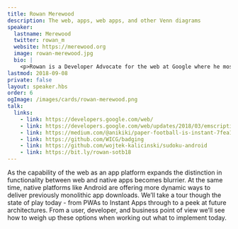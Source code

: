 ```yaml
---
title: Rowan Merewood
description: The web, apps, web apps, and other Venn diagrams
speaker:
  lastname: Merewood
  twitter: rowan_m
  website: https://merewood.org
  image: rowan-merewood.jpg
  bio: |
    <p>Rowan is a Developer Advocate for the web at Google where he mostly focuses on driving the adoption of web platform features in e-commerce. Mostly this means looking for ways to match up neat platform features with good business metrics, or more simply: good web == good business. Outside of talking shop, you can always ask him about terrible horror films - especially if you have some terrible 80s pulp to suggest.</p>
lastmod: 2018-09-08
private: false
layout: speaker.hbs
order: 6
ogImage: /images/cards/rowan-merewood.png
talk:
  links:
    - link: https://developers.google.com/web/
    - link: https://developers.google.com/web/updates/2018/03/emscripting-a-c-library
    - link: https://medium.com/@anikiki/paper-football-is-instant-7fea124fcd3c
    - link: https://github.com/WICG/badging
    - link: https://github.com/wojtek-kalicinski/sudoku-android
    - link: https://bit.ly/rowan-sotb18
---
```


As the capability of the web as an app platform expands the distinction in functionality between web and native apps becomes blurrier. At the same time, native platforms like Android are offering more dynamic ways to deliver previously monolithic app downloads. We’ll take a tour though the state of play today - from PWAs to Instant Apps through to a peek at future architectures. From a user, developer, and business point of view we’ll see how to weigh up these options when working out what to implement today.
